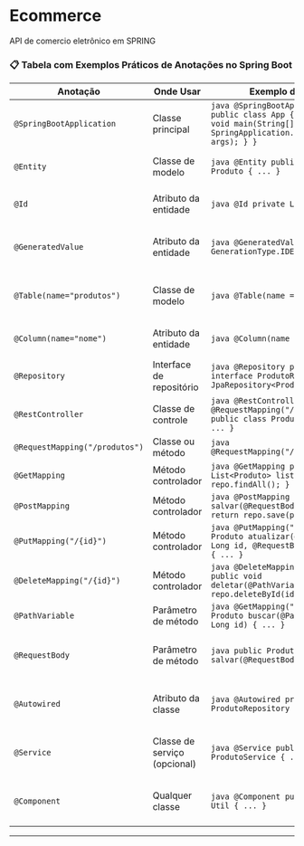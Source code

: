 # Ecommerce
API de comercio eletrônico em SPRING

### 📋 **Tabela com Exemplos Práticos de Anotações no Spring Boot**

| Anotação                       | Onde Usar                    | Exemplo de Uso                                                                                                                         | Explicação                                      |
| ------------------------------ | ---------------------------- | -------------------------------------------------------------------------------------------------------------------------------------- | ----------------------------------------------- |
| `@SpringBootApplication`       | Classe principal             | `java @SpringBootApplication public class App { public static void main(String[] args) { SpringApplication.run(App.class, args); } } ` | Ponto de entrada da aplicação Spring Boot.      |
| `@Entity`                      | Classe de modelo             | `java @Entity public class Produto { ... } `                                                                                           | Informa que a classe é uma tabela no banco.     |
| `@Id`                          | Atributo da entidade         | `java @Id private Long id; `                                                                                                           | Define a chave primária da tabela.              |
| `@GeneratedValue`              | Atributo da entidade         | `java @GeneratedValue(strategy = GenerationType.IDENTITY) `                                                                            | Gera automaticamente o ID (auto-incremento).    |
| `@Table(name="produtos")`      | Classe de modelo             | `java @Table(name = "produtos") `                                                                                                      | Define o nome da tabela no banco (opcional).    |
| `@Column(name="nome")`         | Atributo da entidade         | `java @Column(name = "nome") `                                                                                                         | Personaliza a coluna no banco (opcional).       |
| `@Repository`                  | Interface de repositório     | `java @Repository public interface ProdutoRepo extends JpaRepository<Produto, Long> { } `                                              | Interface para acesso a dados.                  |
| `@RestController`              | Classe de controle           | `java @RestController @RequestMapping("/produtos") public class ProdutoController { ... } `                                            | Define uma API REST.                            |
| `@RequestMapping("/produtos")` | Classe ou método             | `java @RequestMapping("/produtos") `                                                                                                   | Define rota base para os métodos.               |
| `@GetMapping`                  | Método controlador           | `java @GetMapping public List<Produto> listar() { return repo.findAll(); } `                                                           | Rota GET: listar dados.                         |
| `@PostMapping`                 | Método controlador           | `java @PostMapping public Produto salvar(@RequestBody Produto p) { return repo.save(p); } `                                            | Rota POST: criar novo registro.                 |
| `@PutMapping("/{id}")`         | Método controlador           | `java @PutMapping("/{id}") public Produto atualizar(@PathVariable Long id, @RequestBody Produto p) { ... } `                           | Rota PUT: atualizar dados.                      |
| `@DeleteMapping("/{id}")`      | Método controlador           | `java @DeleteMapping("/{id}") public void deletar(@PathVariable Long id) { repo.deleteById(id); } `                                    | Rota DELETE: excluir por ID.                    |
| `@PathVariable`                | Parâmetro de método          | `java @GetMapping("/{id}") public Produto buscar(@PathVariable Long id) { ... } `                                                      | Captura o valor da URL.                         |
| `@RequestBody`                 | Parâmetro de método          | `java public Produto salvar(@RequestBody Produto p) `                                                                                  | Recebe os dados em JSON no corpo da requisição. |
| `@Autowired`                   | Atributo da classe           | `java @Autowired private ProdutoRepository repo; `                                                                                     | Injeta automaticamente uma dependência.         |
| `@Service`                     | Classe de serviço (opcional) | `java @Service public class ProdutoService { ... } `                                                                                   | Define uma camada de lógica de negócio.         |
| `@Component`                   | Qualquer classe              | `java @Component public class Util { ... } `                                                                                           | Marca uma classe como gerenciada pelo Spring.   |

---

